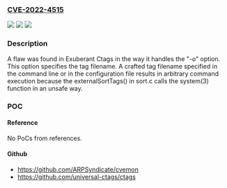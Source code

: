 ### [CVE-2022-4515](https://cve.mitre.org/cgi-bin/cvename.cgi?name=CVE-2022-4515)
![](https://img.shields.io/static/v1?label=Product&message=Exuberant%20Ctags&color=blue)
![](https://img.shields.io/static/v1?label=Version&message=%3D%20All%20versions%20are%20affected%20&color=brighgreen)
![](https://img.shields.io/static/v1?label=Vulnerability&message=CWE-78&color=brighgreen)

### Description

A flaw was found in Exuberant Ctags in the way it handles the "-o" option. This option specifies the tag filename. A crafted tag filename specified in the command line or in the configuration file results in arbitrary command execution because the externalSortTags() in sort.c calls the system(3) function in an unsafe way.

### POC

#### Reference
No PoCs from references.

#### Github
- https://github.com/ARPSyndicate/cvemon
- https://github.com/universal-ctags/ctags

